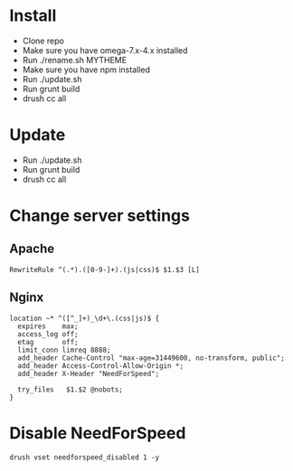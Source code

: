 # Install

- Clone repo
- Make sure you have omega-7.x-4.x installed
- Run ./rename.sh MYTHEME
- Make sure you have npm installed
- Run ./update.sh
- Run grunt build
- drush cc all

# Update

- Run ./update.sh
- Run grunt build
- drush cc all

# Change server settings

## Apache

    RewriteRule ^(.*).([0-9-]+).(js|css)$ $1.$3 [L]

## Nginx

    location ~* ^([^_]+)_\d+\.(css|js)$ {
      expires    max;
      access_log off;
      etag       off;
      limit_conn limreq 8888;
      add_header Cache-Control "max-age=31449600, no-transform, public";
      add_header Access-Control-Allow-Origin *;
      add_header X-Header "NeedForSpeed";

      try_files   $1.$2 @nobots;
    }

# Disable NeedForSpeed

    drush vset needforspeed_disabled 1 -y
